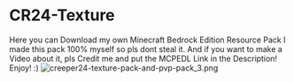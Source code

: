 # CR24-Texture
Here you can Download my own Minecraft Bedrock Edition Resource Pack
I made this pack 100% myself so pls dont steal it.
And if you want to make a Video about it, pls Credit me and put the MCPEDL Link in the Description!
Enjoy! :)
![creeper24-texture-pack-and-pvp-pack_3.png](https://user-images.githubusercontent.com/88537135/175790436-866cd4f8-5e0c-454f-a4b0-c76a8d818333.png)

